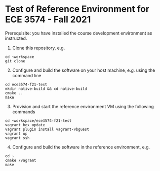 # Test of Reference Environment for ECE 3574 - Fall 2021

Prerequisite: you have installed the course development environment as instructed. 

1. Clone this repository, e.g.

```
cd ~workspace
git clone 
```

2. Configure and build the software on your host machine, e.g. using the command line

```
cd ece3574-f21-test
mkdir native-build && cd native-build
cmake ..
make
```

3. Provision and start the reference environment VM using the following commands

```
cd ~workspace/ece3574-f21-test
vagrant box update
vagrant plugin install vagrant-vbguest
vagrant up
vagrant ssh
```

4. Configure and build the software in the reference environment, e.g.

```
cd ~
cmake /vagrant
make
```
